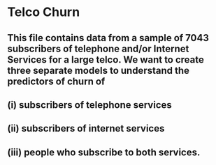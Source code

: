 
# Telco Churn

## This file contains data from a sample of 7043 subscribers of telephone and/or Internet Services for a large telco. We want to create three separate models to understand the predictors of churn of 
## (i) subscribers of telephone services 
## (ii) subscribers of internet services
## (iii) people who subscribe to both services.
